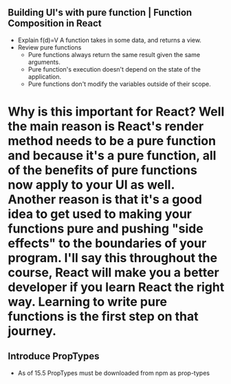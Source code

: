 ## Building UI's with pure function | Function Composition in React
 - Explain f(d)=V A function takes in some data, and returns a view.
 - Review pure functions 
 	- Pure functions always return the same result given the same arguments. 
 	- Pure function's execution doesn't depend on the state of the application.
 	- Pure functions don't modify the variables outside of their scope.

# Why is this important for React? Well the main reason is React's render method needs to be a pure function and because it's a pure function, all of the benefits of pure functions now apply to your UI as well. Another reason is that it's a good idea to get used to making your functions pure and pushing "side effects" to the boundaries of your program. I'll say this throughout the course, React will make you a better developer if you learn React the right way. Learning to write pure functions is the first step on that journey.

## Introduce PropTypes
 - As of 15.5 PropTypes must be downloaded from npm as prop-types
